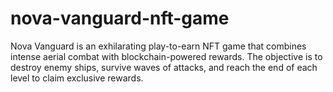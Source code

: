 # nova-vanguard-nft-game
Nova Vanguard is an exhilarating play-to-earn NFT game that combines intense aerial combat with blockchain-powered rewards.  The objective is to destroy enemy ships, survive waves of attacks, and reach the end of each level to claim exclusive rewards.
